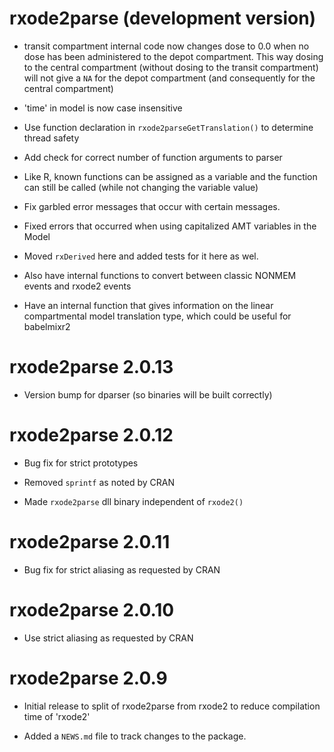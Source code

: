 # rxode2parse (development version)

* transit compartment internal code now changes dose to 0.0 when no
  dose has been administered to the depot compartment. This way dosing
  to the central compartment (without dosing to the transit
  compartment) will not give a `NA` for the depot compartment (and
  consequently for the central compartment)

* 'time' in model is now case insensitive

* Use function declaration in `rxode2parseGetTranslation()` to
  determine thread safety

* Add check for correct number of function arguments to parser

* Like R, known functions can be assigned as a variable and the
  function can still be called (while not changing the variable value)

* Fix garbled error messages that occur with certain messages.

* Fixed errors that occurred when using capitalized AMT variables in
  the Model

* Moved `rxDerived` here and added tests for it here as wel.

* Also have internal functions to convert between classic NONMEM
  events and rxode2 events
  
* Have an internal function that gives information on the linear
  compartmental model translation type, which could be useful for
  babelmixr2

# rxode2parse 2.0.13

* Version bump for dparser (so binaries will be built correctly)

# rxode2parse 2.0.12

* Bug fix for strict prototypes

* Removed `sprintf` as noted by CRAN

* Made `rxode2parse` dll binary independent of `rxode2()`

# rxode2parse 2.0.11

* Bug fix for strict aliasing as requested by CRAN

# rxode2parse 2.0.10

* Use strict aliasing as requested by CRAN

# rxode2parse 2.0.9

* Initial release to split of rxode2parse from rxode2 to reduce 
  compilation time of 'rxode2'

* Added a `NEWS.md` file to track changes to the package.

